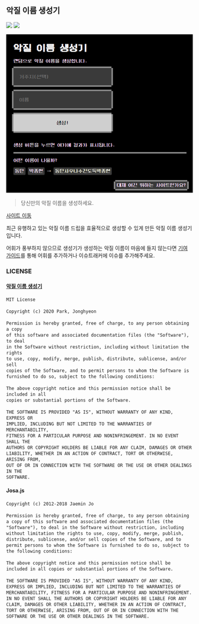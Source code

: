 악질 이름 생성기
---
[![](https://img.shields.io/badge/license-MIT-green)]() [![](https://img.shields.io/badge/lunch-prepared--by--mother-lightgrey)](#)

![](./.github/demo.png)

> 당신만의 악질 이름을 생성하세요.  

[사이트 이동](https://name.ho9.me)  

최근 유행하고 있는 악질 이름 드립을 효율적으로 생성할 수 있게 만든 악질 이름 생성기입니다.  

어휘가 풍부하지 않으므로 생성기가 생성하는 악질 이름이 마음에 들지 않는다면 [기여 가이드](./CONTRIBUTE.md)를 통해 어휘를 추가하거나 이슈트래커에 이슈를 추가해주세요.

### LICENSE
#### [악질 이름 생성기](./LICENSE)
```
MIT License

Copyright (c) 2020 Park, Jonghyeon

Permission is hereby granted, free of charge, to any person obtaining a copy
of this software and associated documentation files (the "Software"), to deal
in the Software without restriction, including without limitation the rights
to use, copy, modify, merge, publish, distribute, sublicense, and/or sell
copies of the Software, and to permit persons to whom the Software is
furnished to do so, subject to the following conditions:

The above copyright notice and this permission notice shall be included in all
copies or substantial portions of the Software.

THE SOFTWARE IS PROVIDED "AS IS", WITHOUT WARRANTY OF ANY KIND, EXPRESS OR
IMPLIED, INCLUDING BUT NOT LIMITED TO THE WARRANTIES OF MERCHANTABILITY,
FITNESS FOR A PARTICULAR PURPOSE AND NONINFRINGEMENT. IN NO EVENT SHALL THE
AUTHORS OR COPYRIGHT HOLDERS BE LIABLE FOR ANY CLAIM, DAMAGES OR OTHER
LIABILITY, WHETHER IN AN ACTION OF CONTRACT, TORT OR OTHERWISE, ARISING FROM,
OUT OF OR IN CONNECTION WITH THE SOFTWARE OR THE USE OR OTHER DEALINGS IN THE
SOFTWARE.
```
#### Josa.js
```
Copyright (c) 2012-2018 Jaemin Jo

Permission is hereby granted, free of charge, to any person obtaining a copy of this software and associated documentation files (the "Software"), to deal in the Software without restriction, including without limitation the rights to use, copy, modify, merge, publish, distribute, sublicense, and/or sell copies of the Software, and to permit persons to whom the Software is furnished to do so, subject to the following conditions:

The above copyright notice and this permission notice shall be included in all copies or substantial portions of the Software.

THE SOFTWARE IS PROVIDED "AS IS", WITHOUT WARRANTY OF ANY KIND, EXPRESS OR IMPLIED, INCLUDING BUT NOT LIMITED TO THE WARRANTIES OF MERCHANTABILITY, FITNESS FOR A PARTICULAR PURPOSE AND NONINFRINGEMENT. IN NO EVENT SHALL THE AUTHORS OR COPYRIGHT HOLDERS BE LIABLE FOR ANY CLAIM, DAMAGES OR OTHER LIABILITY, WHETHER IN AN ACTION OF CONTRACT, TORT OR OTHERWISE, ARISING FROM, OUT OF OR IN CONNECTION WITH THE SOFTWARE OR THE USE OR OTHER DEALINGS IN THE SOFTWARE.
```